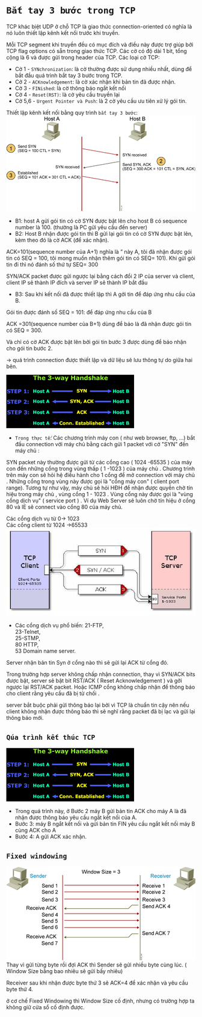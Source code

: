 
# `Bắt tay 3 bước trong TCP`

TCP khác biệt UDP ở chỗ TCP là giao thức connection-oriented có nghĩa là nó luôn thiết lập kênh kết nối trước khi truyền.

Mỗi TCP segment khi truyền đều có mục đích và điều này được trợ giúp bởi TCP flag options có sẵn trong giao thức TCP. Các cờ có độ dài 1 bit, tổng cộng là 6 và được gửi trong header của TCP. Các loại cờ TCP:
- Cờ 1 - `SYNchronization`: là cờ thường được sử dụng nhiều nhất, dùng để bắt đầu quá trình bắt tay 3 bước trong TCP.
- Cờ 2 - `ACKnowledgement`: là cờ xác nhận khi bản tin đã được nhận.
- Cờ 3 - `FINished`: là cờ thông báo ngắt kết nối
- Cờ 4 - `Reset(RST)`: là cờ yêu cầu truyền lại
- Cờ 5,6 - `Urgent Pointer và Push`: là 2 cờ yêu cầu ưu tiên xử lý gói tin.

Thiết lập kênh kết nối bằng quy trình `bắt tay 3 bước`:
![3-buoc](../img/3-buoc.png)

- B1: host A gửi gói tin có cờ SYN được bật lên cho host B có sequence number là 100. (thường là PC gửi yêu cầu đến server)
- B2: Host B nhận được gói tin thì B gửi lại gói tin có cờ SYN được bật lên, kèm theo đó là cờ ACK (để xác nhận).

ACK=101(sequence number của A+1) nghĩa là ” này A, tôi đã nhận được gói tin có SEQ = 100, tôi mong muốn nhận thêm gói tin có SEQ= 101). Khi gửi gói tin đi thì nó đánh số thứ tự SEQ= 300

SYN/ACK packet được gửi ngược lại bằng cách đổi 2 IP của server và client, client IP sẽ thành IP đích và server IP sẽ thành IP bắt đầu
- B3: Sau khi kết nối đã được thiết lập thì A gởi tin để đáp ứng nhu cầu của B.

Gói tin được đánh số SEQ = 101: để đáp ứng nhu cầu của B

ACK =301(sequence number của B+1) dùng để báo là đã nhận được gói tin có SEQ = 300.

Và chỉ có cờ ACK được bật lên bởi gói tin bước 3 được dùng để báo nhận cho gói tin bước 2.

-> quá trình connection được thiết lập và dữ liệu sẽ lưu thông tự do giữa hai bên.

![3way](../img/3way.gif)

- `Trong thực tế`: Các chương trình máy con ( như web browser, ftp, ...) bắt đầu connection với máy chủ bằng cách gửi 1 packet với cờ "SYN" đến máy chủ :

SYN packet này thường được gửi từ các cổng cao ( 1024 -65535 ) của máy con đến những cổng trong vùng thấp ( 1 -1023 ) của máy chủ . Chương trình trên máy con sẽ hỏi hệ điều hành cho 1 cổng để mở connection với máy chủ . Những cổng trong vùng này được gọi là "cổng máy con" ( client port range). Tương tự như vậy, máy chủ sẽ hỏi HĐH để nhận được quyền chờ tín hiệu trong máy chủ , vùng cổng 1 - 1023 . Vùng cổng này được gọi là "vùng cổng dịch vụ" ( service port ) . Ví dụ Web Server sẽ luôn chờ tín hiệu ở cổng 80 và IE sẽ connect vào cổng 80 của máy chủ.

Các cổng dịch vụ từ 0-> 1023<br>
Các cổng client từ 1024 ->65533
![battay3buoc](../img/battay3buoc.jpg)
- Các cổng dịch vụ phổ biến: 21-FTP,<br> 23-Telnet,<br> 25-STMP,<br> 80 HTTP,<br> 53 Domain name server.

Server nhận bản tin Syn ở cổng nào thì sẽ gửi lại ACK từ cổng đó.

Trong trường hợp server không chấp nhận connection, thay vì SYN/ACK bits được bật, server sẽ bật bit RST/ACK ( Reset Acknowledgement ) và gởi ngược lại RST/ACK packet. Hoặc ICMP cổng không chấp nhận để thông báo cho client rằng yêu cầu đã bị từ chối .

server bắt buộc phải gửi thông báo lại bởi vì TCP là chuẩn tin cậy nên nếu client không nhận được thông báo thì sẽ nghĩ rằng packet đã bị lạc và gửi lại thông báo mới.

## `Qúa trình kết thúc TCP`
![3way2](../img/3way.gif)
- Trong quá trình này, ở Bước 2 máy B gửi bản tin ACK cho máy A là đã nhận được thông báo yêu cầu ngắt kết nối của A.
- Bước 3: máy B ngắt kết nối và gửi bản tin FIN yêu cầu ngắt kết nối máy B cùng ACK cho A
- Bước 4: A gửi ACK xác nhận.
## `Fixed windowing`
![fixed-window](../img/fixed-window.png)
Thay vì gửi từng byte rồi đợi ACK thì Sender sẽ gửi nhiều byte cùng lúc. ( Window Size bằng bao nhiêu sẽ gửi bấy nhiêu)

Receiver sau khi nhận được byte thứ 3 sẽ ACK=4 để xác nhận và yêu cầu byte thứ 4.

ở cơ chế Fixed Windowing thì Window Size cố định, nhưng có trường hợp ta không giữ cửa sổ cố định được.


